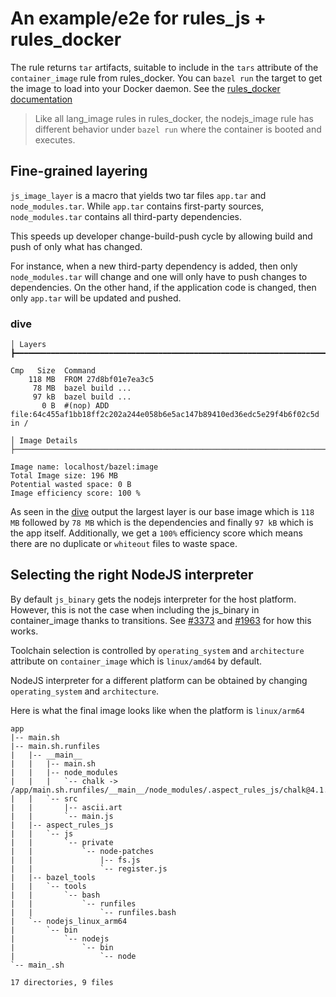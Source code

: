 # An example/e2e for rules_js + rules_docker

The rule returns `tar` artifacts, suitable to include in the `tars` attribute of the `container_image` rule from rules_docker. You can `bazel run` the target to get the image to load into your Docker daemon. See the [rules_docker documentation](https://github.com/bazelbuild/rules_docker/blob/a8aff4076f75c4dfb39bd768dd9870b5d263e70d/README.md#using-with-docker-locally)

> Like all lang_image rules in rules_docker, the nodejs_image rule has different behavior under `bazel run` where the container is booted and executes.

## Fine-grained layering

`js_image_layer` is a macro that yields two tar files `app.tar` and `node_modules.tar`. While `app.tar` contains first-party sources, `node_modules.tar` contains all third-party dependencies.

This speeds up developer change-build-push cycle by allowing build and push of only what has changed.

For instance, when a new third-party dependency is added, then only `node_modules.tar` will change and one will only have to push changes to dependencies.
On the other hand, if the application code is changed, then only `app.tar` will be updated and pushed.

### dive <image>

```
│ Layers ┣━━━━━━━━━━━━━━━━━━━━━━━━━━━━━━━━━━━━━━━━━━━━━━━━━━━━━━━━━━━━━━━━━━━━━━━━━━━━━━━━━━━━━━━━━━━━━━━━━━

Cmp   Size  Command
    118 MB  FROM 27d8bf01e7ea3c5
     78 MB  bazel build ...
     97 kB  bazel build ...
       0 B  #(nop) ADD file:64c455af1bb18ff2c202a244e058b6e5ac147b89410ed36edc5e29f4b6f02c5d in /

│ Image Details ├───────────────────────────────────────────────────────────────────────────────────────────

Image name: localhost/bazel:image
Total Image size: 196 MB
Potential wasted space: 0 B
Image efficiency score: 100 %
```

As seen in the [dive](https://github.com/wagoodman/dive) output the largest layer is our base image which is `118 MB` followed by `78 MB` which is the dependencies and finally `97 kB` which is the app itself.
Additionally, we get a `100%` efficiency score which means there are no duplicate or `whiteout` files to waste space.

## Selecting the right NodeJS interpreter

By default `js_binary` gets the nodejs interpreter for the host platform. However, this is not the case when including the js_binary in container_image thanks to transitions. See [#3373](https://github.com/bazelbuild/rules_nodejs/pull/3373) and [#1963](https://github.com/bazelbuild/rules_docker/pull/1963) for how this works.

Toolchain selection is controlled by `operating_system` and `architecture` attribute on `container_image` which is `linux/amd64` by default.

NodeJS interpreter for a different platform can be obtained by changing `operating_system` and `architecture`.

Here is what the final image looks like when the platform is `linux/arm64`

```
app
|-- main.sh
|-- main.sh.runfiles
|   |-- __main__
|   |   |-- main.sh
|   |   |-- node_modules
|   |   |   `-- chalk -> /app/main.sh.runfiles/__main__/node_modules/.aspect_rules_js/chalk@4.1.2/node_modules/chalk
|   |   `-- src
|   |       |-- ascii.art
|   |       `-- main.js
|   |-- aspect_rules_js
|   |   `-- js
|   |       `-- private
|   |           `-- node-patches
|   |               |-- fs.js
|   |               `-- register.js
|   |-- bazel_tools
|   |   `-- tools
|   |       `-- bash
|   |           `-- runfiles
|   |               `-- runfiles.bash
|   `-- nodejs_linux_arm64
|       `-- bin
|           `-- nodejs
|               `-- bin
|                   `-- node
`-- main_.sh

17 directories, 9 files
```
